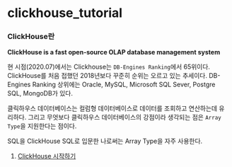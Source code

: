 # clickhouse_tutorial

### ClickHouse란
**ClickHouse is a fast open-source OLAP database management system**

현 시점(2020.07)에서는 Clickhouse는 `DB-Engines Ranking`에서 65위이다. ClickHouse를 처음 접했던 2018년보다 꾸준히 순위는 오르고 있는 추세이다. DB-Engines Ranking 상위에는 Oracle, MySQL, Microsoft SQL Sever, Postgre SQL, MongoDB가 있다. 

클릭하우스 데이터베이스는 컬럼형 데이터베이스로 데이터를 조회하고 연산하는데 유리하다. 
그리고 무엇보다 클릭하우스 데이터베이스의 강점이라 생각되는 점은 `Array Type`을 지원한다는 점이다. 

SQL을 ClickHouse SQL로 입문한 나로써는 Array Type을 자주 사용한다. 

1. [ClickHouse 시작하기](./1_Start_ClickHouse_using_Docker/README.md)

